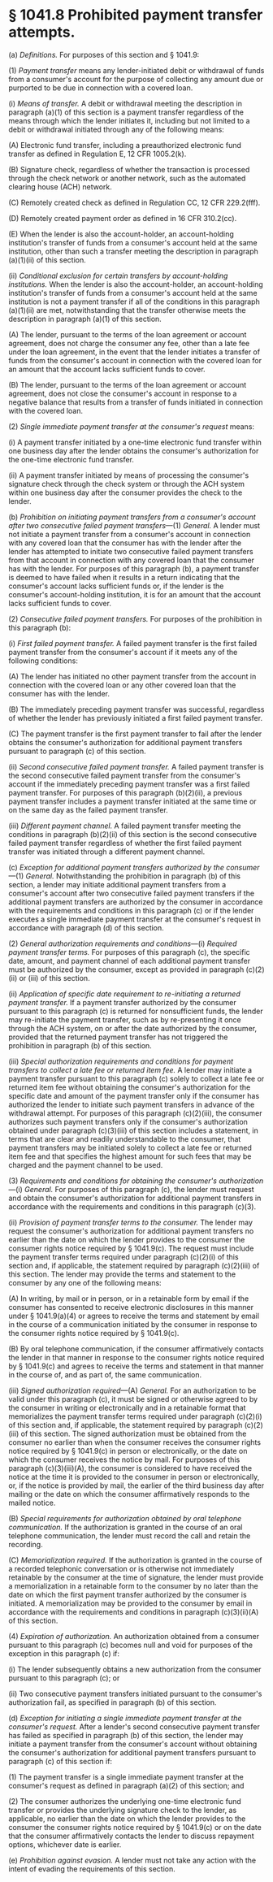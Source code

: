 # § 1041.8   Prohibited payment transfer attempts.

(a) *Definitions.* For purposes of this section and § 1041.9:


(1) *Payment transfer* means any lender-initiated debit or withdrawal of funds from a consumer's account for the purpose of collecting any amount due or purported to be due in connection with a covered loan.


(i) *Means of transfer.* A debit or withdrawal meeting the description in paragraph (a)(1) of this section is a payment transfer regardless of the means through which the lender initiates it, including but not limited to a debit or withdrawal initiated through any of the following means:


(A) Electronic fund transfer, including a preauthorized electronic fund transfer as defined in Regulation E, 12 CFR 1005.2(k).


(B) Signature check, regardless of whether the transaction is processed through the check network or another network, such as the automated clearing house (ACH) network.


(C) Remotely created check as defined in Regulation CC, 12 CFR 229.2(fff).


(D) Remotely created payment order as defined in 16 CFR 310.2(cc).


(E) When the lender is also the account-holder, an account-holding institution's transfer of funds from a consumer's account held at the same institution, other than such a transfer meeting the description in paragraph (a)(1)(ii) of this section.


(ii) *Conditional exclusion for certain transfers by account-holding institutions.* When the lender is also the account-holder, an account-holding institution's transfer of funds from a consumer's account held at the same institution is not a payment transfer if all of the conditions in this paragraph (a)(1)(ii) are met, notwithstanding that the transfer otherwise meets the description in paragraph (a)(1) of this section.


(A) The lender, pursuant to the terms of the loan agreement or account agreement, does not charge the consumer any fee, other than a late fee under the loan agreement, in the event that the lender initiates a transfer of funds from the consumer's account in connection with the covered loan for an amount that the account lacks sufficient funds to cover.


(B) The lender, pursuant to the terms of the loan agreement or account agreement, does not close the consumer's account in response to a negative balance that results from a transfer of funds initiated in connection with the covered loan.


(2) *Single immediate payment transfer at the consumer's request* means:


(i) A payment transfer initiated by a one-time electronic fund transfer within one business day after the lender obtains the consumer's authorization for the one-time electronic fund transfer.


(ii) A payment transfer initiated by means of processing the consumer's signature check through the check system or through the ACH system within one business day after the consumer provides the check to the lender.


(b) *Prohibition on initiating payment transfers from a consumer's account after two consecutive failed payment transfers*—(1) *General.* A lender must not initiate a payment transfer from a consumer's account in connection with any covered loan that the consumer has with the lender after the lender has attempted to initiate two consecutive failed payment transfers from that account in connection with any covered loan that the consumer has with the lender. For purposes of this paragraph (b), a payment transfer is deemed to have failed when it results in a return indicating that the consumer's account lacks sufficient funds or, if the lender is the consumer's account-holding institution, it is for an amount that the account lacks sufficient funds to cover.


(2) *Consecutive failed payment transfers.* For purposes of the prohibition in this paragraph (b):


(i) *First failed payment transfer.* A failed payment transfer is the first failed payment transfer from the consumer's account if it meets any of the following conditions:


(A) The lender has initiated no other payment transfer from the account in connection with the covered loan or any other covered loan that the consumer has with the lender.


(B) The immediately preceding payment transfer was successful, regardless of whether the lender has previously initiated a first failed payment transfer.


(C) The payment transfer is the first payment transfer to fail after the lender obtains the consumer's authorization for additional payment transfers pursuant to paragraph (c) of this section.


(ii) *Second consecutive failed payment transfer.* A failed payment transfer is the second consecutive failed payment transfer from the consumer's account if the immediately preceding payment transfer was a first failed payment transfer. For purposes of this paragraph (b)(2)(ii), a previous payment transfer includes a payment transfer initiated at the same time or on the same day as the failed payment transfer.


(iii) *Different payment channel.* A failed payment transfer meeting the conditions in paragraph (b)(2)(ii) of this section is the second consecutive failed payment transfer regardless of whether the first failed payment transfer was initiated through a different payment channel.


(c) *Exception for additional payment transfers authorized by the consumer*—(1) *General.* Notwithstanding the prohibition in paragraph (b) of this section, a lender may initiate additional payment transfers from a consumer's account after two consecutive failed payment transfers if the additional payment transfers are authorized by the consumer in accordance with the requirements and conditions in this paragraph (c) or if the lender executes a single immediate payment transfer at the consumer's request in accordance with paragraph (d) of this section.


(2) *General authorization requirements and conditions*—(i) *Required payment transfer terms.* For purposes of this paragraph (c), the specific date, amount, and payment channel of each additional payment transfer must be authorized by the consumer, except as provided in paragraph (c)(2)(ii) or (iii) of this section.


(ii) *Application of specific date requirement to re-initiating a returned payment transfer.* If a payment transfer authorized by the consumer pursuant to this paragraph (c) is returned for nonsufficient funds, the lender may re-initiate the payment transfer, such as by re-presenting it once through the ACH system, on or after the date authorized by the consumer, provided that the returned payment transfer has not triggered the prohibition in paragraph (b) of this section.


(iii) *Special authorization requirements and conditions for payment transfers to collect a late fee or returned item fee.* A lender may initiate a payment transfer pursuant to this paragraph (c) solely to collect a late fee or returned item fee without obtaining the consumer's authorization for the specific date and amount of the payment transfer only if the consumer has authorized the lender to initiate such payment transfers in advance of the withdrawal attempt. For purposes of this paragraph (c)(2)(iii), the consumer authorizes such payment transfers only if the consumer's authorization obtained under paragraph (c)(3)(iii) of this section includes a statement, in terms that are clear and readily understandable to the consumer, that payment transfers may be initiated solely to collect a late fee or returned item fee and that specifies the highest amount for such fees that may be charged and the payment channel to be used.


(3) *Requirements and conditions for obtaining the consumer's authorization*—(i) *General.* For purposes of this paragraph (c), the lender must request and obtain the consumer's authorization for additional payment transfers in accordance with the requirements and conditions in this paragraph (c)(3).


(ii) *Provision of payment transfer terms to the consumer.* The lender may request the consumer's authorization for additional payment transfers no earlier than the date on which the lender provides to the consumer the consumer rights notice required by § 1041.9(c). The request must include the payment transfer terms required under paragraph (c)(2)(i) of this section and, if applicable, the statement required by paragraph (c)(2)(iii) of this section. The lender may provide the terms and statement to the consumer by any one of the following means:


(A) In writing, by mail or in person, or in a retainable form by email if the consumer has consented to receive electronic disclosures in this manner under § 1041.9(a)(4) or agrees to receive the terms and statement by email in the course of a communication initiated by the consumer in response to the consumer rights notice required by § 1041.9(c).


(B) By oral telephone communication, if the consumer affirmatively contacts the lender in that manner in response to the consumer rights notice required by § 1041.9(c) and agrees to receive the terms and statement in that manner in the course of, and as part of, the same communication.


(iii) *Signed authorization required*—(A) *General.* For an authorization to be valid under this paragraph (c), it must be signed or otherwise agreed to by the consumer in writing or electronically and in a retainable format that memorializes the payment transfer terms required under paragraph (c)(2)(i) of this section and, if applicable, the statement required by paragraph (c)(2)(iii) of this section. The signed authorization must be obtained from the consumer no earlier than when the consumer receives the consumer rights notice required by § 1041.9(c) in person or electronically, or the date on which the consumer receives the notice by mail. For purposes of this paragraph (c)(3)(iii)(A), the consumer is considered to have received the notice at the time it is provided to the consumer in person or electronically, or, if the notice is provided by mail, the earlier of the third business day after mailing or the date on which the consumer affirmatively responds to the mailed notice.


(B) *Special requirements for authorization obtained by oral telephone communication.* If the authorization is granted in the course of an oral telephone communication, the lender must record the call and retain the recording.


(C) *Memorialization required.* If the authorization is granted in the course of a recorded telephonic conversation or is otherwise not immediately retainable by the consumer at the time of signature, the lender must provide a memorialization in a retainable form to the consumer by no later than the date on which the first payment transfer authorized by the consumer is initiated. A memorialization may be provided to the consumer by email in accordance with the requirements and conditions in paragraph (c)(3)(ii)(A) of this section.


(4) *Expiration of authorization.* An authorization obtained from a consumer pursuant to this paragraph (c) becomes null and void for purposes of the exception in this paragraph (c) if:


(i) The lender subsequently obtains a new authorization from the consumer pursuant to this paragraph (c); or


(ii) Two consecutive payment transfers initiated pursuant to the consumer's authorization fail, as specified in paragraph (b) of this section.


(d) *Exception for initiating a single immediate payment transfer at the consumer's request.* After a lender's second consecutive payment transfer has failed as specified in paragraph (b) of this section, the lender may initiate a payment transfer from the consumer's account without obtaining the consumer's authorization for additional payment transfers pursuant to paragraph (c) of this section if:


(1) The payment transfer is a single immediate payment transfer at the consumer's request as defined in paragraph (a)(2) of this section; and


(2) The consumer authorizes the underlying one-time electronic fund transfer or provides the underlying signature check to the lender, as applicable, no earlier than the date on which the lender provides to the consumer the consumer rights notice required by § 1041.9(c) or on the date that the consumer affirmatively contacts the lender to discuss repayment options, whichever date is earlier.


(e) *Prohibition against evasion.* A lender must not take any action with the intent of evading the requirements of this section.




